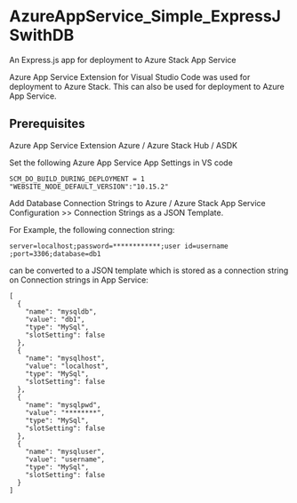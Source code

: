 # AzureAppService_Simple_ExpressJSwithDB
An Express.js app for deployment to Azure Stack App Service

Azure App Service Extension for Visual Studio Code was used for deployment to Azure Stack. This can also be used for deployment to Azure App Service.


## Prerequisites
Azure App Service Extension
Azure / Azure Stack Hub / ASDK

Set the following Azure App Service App Settings in VS code

`SCM_DO_BUILD_DURING_DEPLOYMENT = 1
"WEBSITE_NODE_DEFAULT_VERSION":"10.15.2"
`

Add Database Connection Strings to Azure / Azure Stack App Service Configuration >> Connection Strings as a JSON Template.

For Example, the following connection string:

`server=localhost;password=************;user id=username ;port=3306;database=db1`

can be converted to a JSON template which is stored as a connection string on Connection strings in App Service:
```
[
  {
    "name": "mysqldb",
    "value": "db1",
    "type": "MySql",
    "slotSetting": false
  },
  {
    "name": "mysqlhost",
    "value": "localhost",
    "type": "MySql",
    "slotSetting": false
  },
  {
    "name": "mysqlpwd",
    "value": "********",
    "type": "MySql",
    "slotSetting": false
  },
  {
    "name": "mysqluser",
    "value": "username",
    "type": "MySql",
    "slotSetting": false
  }
]
```